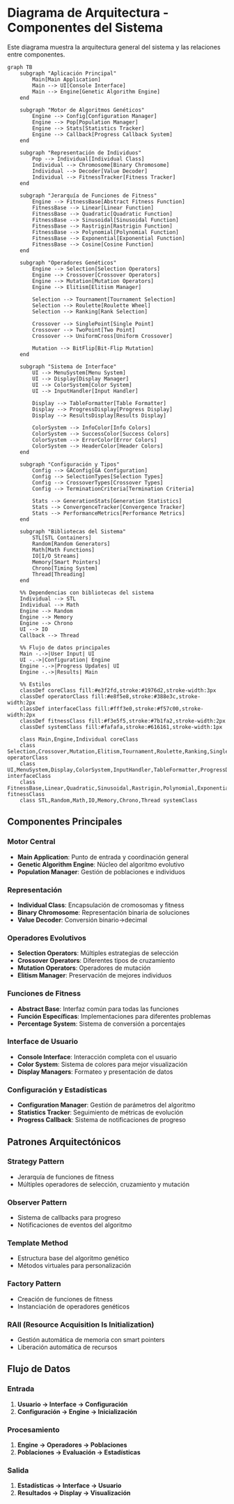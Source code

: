 # Diagrama de Arquitectura - Componentes del Sistema

Este diagrama muestra la arquitectura general del sistema y las relaciones entre componentes.

```mermaid
graph TB
    subgraph "Aplicación Principal"
        Main[Main Application]
        Main --> UI[Console Interface]
        Main --> Engine[Genetic Algorithm Engine]
    end
    
    subgraph "Motor de Algoritmos Genéticos"
        Engine --> Config[Configuration Manager]
        Engine --> Pop[Population Manager]
        Engine --> Stats[Statistics Tracker]
        Engine --> Callback[Progress Callback System]
    end
    
    subgraph "Representación de Individuos"
        Pop --> Individual[Individual Class]
        Individual --> Chromosome[Binary Chromosome]
        Individual --> Decoder[Value Decoder]
        Individual --> FitnessTracker[Fitness Tracker]
    end
    
    subgraph "Jerarquía de Funciones de Fitness"
        Engine --> FitnessBase[Abstract Fitness Function]
        FitnessBase --> Linear[Linear Function]
        FitnessBase --> Quadratic[Quadratic Function]
        FitnessBase --> Sinusoidal[Sinusoidal Function]
        FitnessBase --> Rastrigin[Rastrigin Function]
        FitnessBase --> Polynomial[Polynomial Function]
        FitnessBase --> Exponential[Exponential Function]
        FitnessBase --> Cosine[Cosine Function]
    end
    
    subgraph "Operadores Genéticos"
        Engine --> Selection[Selection Operators]
        Engine --> Crossover[Crossover Operators]
        Engine --> Mutation[Mutation Operators]
        Engine --> Elitism[Elitism Manager]
        
        Selection --> Tournament[Tournament Selection]
        Selection --> Roulette[Roulette Wheel]
        Selection --> Ranking[Rank Selection]
        
        Crossover --> SinglePoint[Single Point]
        Crossover --> TwoPoint[Two Point]
        Crossover --> UniformCross[Uniform Crossover]
        
        Mutation --> BitFlip[Bit-Flip Mutation]
    end
    
    subgraph "Sistema de Interface"
        UI --> MenuSystem[Menu System]
        UI --> Display[Display Manager]
        UI --> ColorSystem[Color System]
        UI --> InputHandler[Input Handler]
        
        Display --> TableFormatter[Table Formatter]
        Display --> ProgressDisplay[Progress Display]
        Display --> ResultsDisplay[Results Display]
        
        ColorSystem --> InfoColor[Info Colors]
        ColorSystem --> SuccessColor[Success Colors]
        ColorSystem --> ErrorColor[Error Colors]
        ColorSystem --> HeaderColor[Header Colors]
    end
    
    subgraph "Configuración y Tipos"
        Config --> GAConfig[GA Configuration]
        Config --> SelectionTypes[Selection Types]
        Config --> CrossoverTypes[Crossover Types]
        Config --> TerminationCriteria[Termination Criteria]
        
        Stats --> GenerationStats[Generation Statistics]
        Stats --> ConvergenceTracker[Convergence Tracker]
        Stats --> PerformanceMetrics[Performance Metrics]
    end
    
    subgraph "Bibliotecas del Sistema"
        STL[STL Containers]
        Random[Random Generators]
        Math[Math Functions]
        IO[I/O Streams]
        Memory[Smart Pointers]
        Chrono[Timing System]
        Thread[Threading]
    end
    
    %% Dependencias con bibliotecas del sistema
    Individual --> STL
    Individual --> Math
    Engine --> Random
    Engine --> Memory
    Engine --> Chrono
    UI --> IO
    Callback --> Thread
    
    %% Flujo de datos principales
    Main -.->|User Input| UI
    UI -.->|Configuration| Engine
    Engine -.->|Progress Updates| UI
    Engine -.->|Results| Main
    
    %% Estilos
    classDef coreClass fill:#e3f2fd,stroke:#1976d2,stroke-width:3px
    classDef operatorClass fill:#e8f5e8,stroke:#388e3c,stroke-width:2px
    classDef interfaceClass fill:#fff3e0,stroke:#f57c00,stroke-width:2px
    classDef fitnessClass fill:#f3e5f5,stroke:#7b1fa2,stroke-width:2px
    classDef systemClass fill:#fafafa,stroke:#616161,stroke-width:1px
    
    class Main,Engine,Individual coreClass
    class Selection,Crossover,Mutation,Elitism,Tournament,Roulette,Ranking,SinglePoint,TwoPoint,UniformCross,BitFlip operatorClass
    class UI,MenuSystem,Display,ColorSystem,InputHandler,TableFormatter,ProgressDisplay,ResultsDisplay interfaceClass
    class FitnessBase,Linear,Quadratic,Sinusoidal,Rastrigin,Polynomial,Exponential,Cosine fitnessClass
    class STL,Random,Math,IO,Memory,Chrono,Thread systemClass
```

## Componentes Principales

### Motor Central
- **Main Application**: Punto de entrada y coordinación general
- **Genetic Algorithm Engine**: Núcleo del algoritmo evolutivo
- **Population Manager**: Gestión de poblaciones e individuos

### Representación
- **Individual Class**: Encapsulación de cromosomas y fitness
- **Binary Chromosome**: Representación binaria de soluciones
- **Value Decoder**: Conversión binario→decimal

### Operadores Evolutivos
- **Selection Operators**: Múltiples estrategias de selección
- **Crossover Operators**: Diferentes tipos de cruzamiento
- **Mutation Operators**: Operadores de mutación
- **Elitism Manager**: Preservación de mejores individuos

### Funciones de Fitness
- **Abstract Base**: Interfaz común para todas las funciones
- **Función Específicas**: Implementaciones para diferentes problemas
- **Percentage System**: Sistema de conversión a porcentajes

### Interface de Usuario
- **Console Interface**: Interacción completa con el usuario
- **Color System**: Sistema de colores para mejor visualización
- **Display Managers**: Formateo y presentación de datos

### Configuración y Estadísticas
- **Configuration Manager**: Gestión de parámetros del algoritmo
- **Statistics Tracker**: Seguimiento de métricas de evolución
- **Progress Callback**: Sistema de notificaciones de progreso

## Patrones Arquitectónicos

### Strategy Pattern
- Jerarquía de funciones de fitness
- Múltiples operadores de selección, cruzamiento y mutación

### Observer Pattern
- Sistema de callbacks para progreso
- Notificaciones de eventos del algoritmo

### Template Method
- Estructura base del algoritmo genético
- Métodos virtuales para personalización

### Factory Pattern
- Creación de funciones de fitness
- Instanciación de operadores genéticos

### RAII (Resource Acquisition Is Initialization)
- Gestión automática de memoria con smart pointers
- Liberación automática de recursos

## Flujo de Datos

### Entrada
1. **Usuario → Interface → Configuración**
2. **Configuración → Engine → Inicialización**

### Procesamiento
1. **Engine → Operadores → Poblaciones**
2. **Poblaciones → Evaluación → Estadísticas**

### Salida
1. **Estadísticas → Interface → Usuario**
2. **Resultados → Display → Visualización**